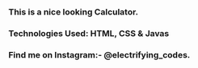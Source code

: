 ### This is a nice looking Calculator.

### Technologies Used: HTML, CSS & Javas

### Find me on Instagram:- @electrifying_codes.